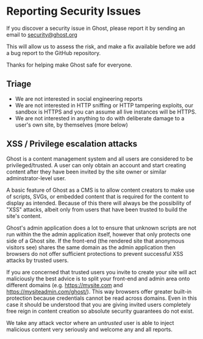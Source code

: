 # Reporting Security Issues

If you discover a security issue in Ghost, please report it by sending an email to security@ghost.org

This will allow us to assess the risk, and make a fix available before we add a bug report to the GitHub repository.

Thanks for helping make Ghost safe for everyone.

## Triage

- We are not interested in social engineering reports
- We are not interested in HTTP sniffing or HTTP tampering exploits, our sandbox is HTTPS and you can assume all live instances will be HTTPS.
- We are not interested in anything to do with deliberate damage to a user's own site, by themselves (more below)

## XSS / Privilege escalation attacks

Ghost is a content management system and all users are considered to be privileged/trusted. A user can only obtain an account and start creating content after they have been invited by the site owner or similar adminstrator-level user.

A basic feature of Ghost as a CMS is to allow content creators to make use of scripts, SVGs, or embedded content that is required for the content to display as intended. Because of this there will always be the possibility of "XSS" attacks, albeit only from users that have been trusted to build the site's content.

Ghost's admin application does a lot to ensure that unknown scripts are not run within the the admin application itself, however that only protects one side of a Ghost site. If the front-end (the rendered site that anonymous visitors see) shares the same domain as the admin application then browsers do not offer sufficient protections to prevent successful XSS attacks by trusted users.

If you are concerned that trusted users you invite to create your site will act maliciously the best advice is to split your front-end and admin area onto different domains (e.g. https://mysite.com and https://mysiteadmin.com/ghost/). This way browsers offer greater built-in protection because credentials cannot be read across domains. Even in this case it should be understood that you are giving invited users completely free reign in content creation so absolute security guarantees do not exist.

We take any attack vector where an _untrusted_ user is able to inject malicious content very seriously and welcome any and all reports.
